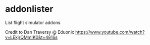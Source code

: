 # addonlister
List flight simulator addons

Credit to Dan Traversy @ Eduonix
https://www.youtube.com/watch?v=LEkjrQMmIK0&t=4816s